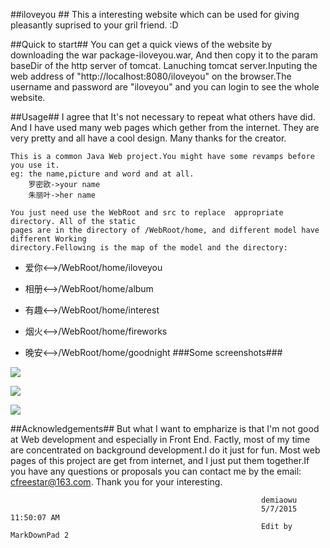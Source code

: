 ##iloveyou ##
This a interesting website which can be used for giving pleasantly 
suprised to your gril friend. :D


##Quick to start##
	You can get a quick views of the website by downloading the war package-iloveyou.war, 
	And then copy it to the param baseDir of the http server of tomcat. Lanuching tomcat 
	server.Inputing the web address of "http://localhost:8080/iloveyou" on the browser.The 
	username and password are "iloveyou" and you can login to see the whole website.

##Usage##
	I agree that It's not necessary to repeat what others have did. And I have used many 
	web pages which gether from the internet. They are very pretty and all have a cool 
	design. Many thanks for the creator.

	This is a common Java Web project.You might have some revamps before you use it.
	eg: the name,picture and word and at all.
		罗密欧->your name
		朱丽叶->her name

	You just need use the WebRoot and src to replace  appropriate directory. All of the static 
	pages are in the directory of /WebRoot/home, and different model have different Working 
	directory.Fellowing is the map of the model and the directory:
	

- 爱你<-->/WebRoot/home/iloveyou
	

- 相册<-->/WebRoot/home/album
	

- 有趣<-->/WebRoot/home/interest


- 烟火<-->/WebRoot/home/fireworks
	

- 晚安<-->/WebRoot/home/goodnight
###Some screenshots###
	
![](http://i.imgur.com/XTFLhmM.png)
	
![](http://i.imgur.com/q80rACk.png)

![](http://i.imgur.com/oAWiGct.png)
	

##Acknowledgements##
	But what I want to empharize is that I'm not good at Web development and especially in
	Front End. Factly, most of my time are concentrated on background development.I do it 
	just for fun. Most web pages of this project are get from internet, and I just put them 
	together.If you have any questions or proposals you can contact me by the email: cfreestar@163.com. 
	Thank you for your interesting.

												    	
												    		demiaowu
												    		5/7/2015 11:50:07 AM 
															Edit by MarkDownPad 2